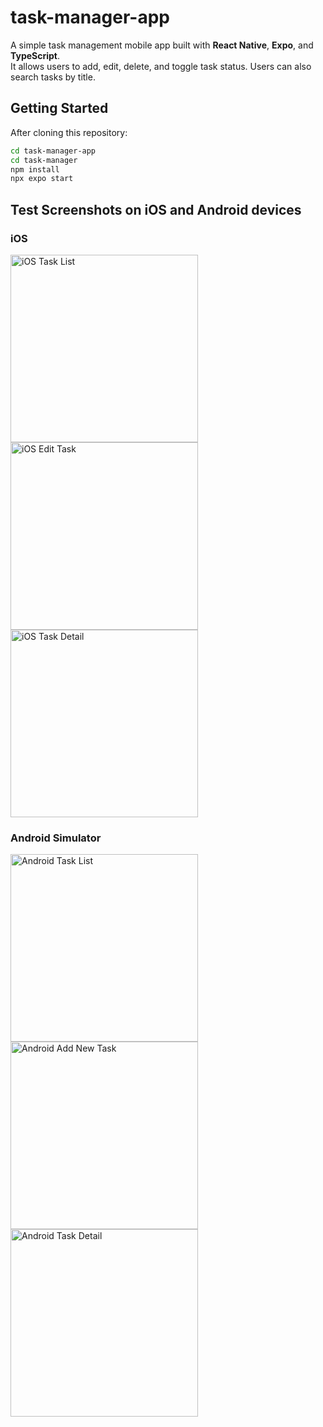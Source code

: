 # task-manager-app

A simple task management mobile app built with **React Native**, **Expo**, and **TypeScript**.  
It allows users to add, edit, delete, and toggle task status. Users can also search tasks by title.

## Getting Started

After cloning this repository:

```bash
cd task-manager-app
cd task-manager
npm install
npx expo start
```

## Test Screenshots on iOS and Android devices

### iOS
<img src="task-manager/sample-screenshots/ios-task-list.jpeg" alt="iOS Task List" width="300" />
<img src="task-manager/sample-screenshots/ios-edit-task.PNG" alt="iOS Edit Task" width="300" />
<img src="task-manager/sample-screenshots/ios-task-details.PNG" alt="iOS Task Detail" width="300" />


### Android Simulator
<img src="task-manager/sample-screenshots/android-empty-task-list.png" alt="Android Task List" width="300" />
<img src="task-manager/sample-screenshots/android-add-new-task.png" alt="Android Add New Task" width="300" />
<img src="task-manager/sample-screenshots/android-task-details.png" alt="Android Task Detail" width="300" />
